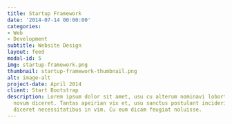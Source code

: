 ```yaml
---
title: Startup Framework
date: '2014-07-14 00:00:00'
categories:
- Web
- Development
subtitle: Website Design
layout: feed
modal-id: 5
img: startup-framework.png
thumbnail: startup-framework-thumbnail.png
alt: image-alt
project-date: April 2014
client: Start Bootstrap
description: Lorem ipsum dolor sit amet, usu cu alterum nominavi lobortis. At duo
  novum diceret. Tantas apeirian vix et, usu sanctus postulant inciderint ut, populo
  diceret necessitatibus in vim. Cu eum dicam feugiat noluisse.
---
```


